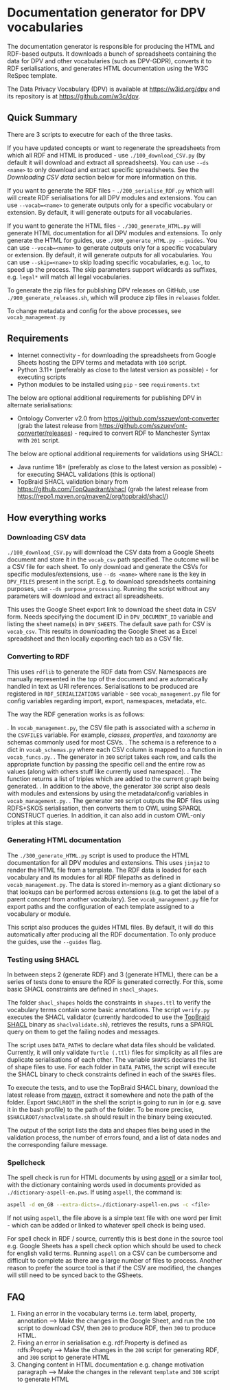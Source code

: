 # Documentation generator for DPV vocabularies

The documentation generator is responsible for producing the HTML and RDF-based outputs. It downloads a bunch of spreadsheets containing the data for DPV and other vocabularies (such as DPV-GDPR), converts it to RDF serialisations, and generates HTML documentation using the W3C ReSpec template.

The Data Privacy Vocabulary (DPV) is available at https://w3id.org/dpv and its repository is at https://github.com/w3c/dpv. 

## Quick Summary

There are 3 scripts to executre for each of the three tasks.

If you have updated concepts or want to regenerate the spreadsheets from which all RDF and HTML is produced - use `./100_download_CSV.py` (by default it will download and extract all spreadsheets). You can use `--ds <name>` to only download and extract specific spreadsheets. See the _Downloading CSV data_ section below for more information on this.

If you want to generate the RDF files - `./200_serialise_RDF.py` which will will create RDF serialisations for all DPV modules and extensions. You can use `--vocab=<name>` to generate outputs only for a specific vocabulary or extension. By default, it will generate outputs for all vocabularies.

If you want to generate the HTML files - `./300_generate_HTML.py` will generate HTML documentation for all DPV modules and extensions. To only generate the HTML for guides, use `./300_generate_HTML.py --guides`.  You can use `--vocab=<name>` to generate outputs only for a specific vocabulary or extension. By default, it will generate outputs for all vocabularies. You can use `--skip=<name>` to skip loading specific vocabularies, e.g. `loc`, to speed up the process. The skip parameters support wildcards as suffixes, e.g. `legal*` will match all legal vocabularies.

To generate the zip files for publishing DPV releases on GitHub, use `./900_generate_releases.sh`, which will produce zip files in `releases` folder.

To change metadata and config for the above processes, see `vocab_management.py`

## Requirements

- Internet connectivity - for downloading the spreadsheets from Google Sheets hosting the DPV terms and metadata with `100` script.
- Python 3.11+ (preferably as close to the latest version as possible) - for executing scripts
- Python modules to be installed using `pip` - see `requirements.txt`

The below are optional additional requirements for publishing DPV in alternate serialisations:

- Ontology Converter v2.0 from https://github.com/sszuev/ont-converter (grab the latest release from https://github.com/sszuev/ont-converter/releases) - required to convert RDF to Manchester Syntax with `201` script.

The below are optional additional requirements for validations using SHACL:

- Java runtime 18+ (preferably as close to the latest version as possible) - for executing SHACL validations (this is optional)
- TopBraid SHACL validation binary from https://github.com/TopQuadrant/shacl (grab the latest release from https://repo1.maven.org/maven2/org/topbraid/shacl/)

## How everything works

### Downloading CSV data

`./100_download_CSV.py` will download the CSV data from a Google Sheets document and store it in the `vocab_csv` path specified. The outcome will be a CSV file for each sheet. To only download and generate the CSVs for specific modules/extensions, use `--ds <name>` where `name` is the key in `DPV_FILES` present in the script. E.g. to download spreadsheets containing purposes, use `--ds purpose_processing`. Running the script without any parameters will download and extract all spreadsheets.

This uses the Google Sheet export link to download the sheet data in CSV form. Needs specifying the document ID in `DPV_DOCUMENT_ID` variable and listing the sheet name(s) in `DPV_SHEETS`. The default save path for CSV is `vocab_csv`. This results in downloading the Google Sheet as a Excel spreadsheet and then locally exporting each tab as a CSV file.

### Converting to RDF

This uses `rdflib` to generate the RDF data from CSV. Namespaces are manually represented in the top of the document and are automatically handled in text as URI references. Serialisations to be produced are registered in `RDF_SERIALIZATIONS` variable - see `vocab_management.py` file for config variables regarding import, export, namespaces, metadata, etc.

The way the RDF generation works is as follows:

. In `vocab_management.py`, the CSV file path is associated with a _schema_ in the `CSVFILES` variable. For example, _classes_, _properties_, and _taxonomy_ are schemas commonly used for most CSVs. 
. The schema is a reference to a dict in `vocab_schemas.py` where each CSV column is mapped to a function in `vocab_funcs.py`. 
. The generator in `300` script takes each row, and calls the appropriate function by passing the specific cell and the entire row as values (along with others stuff like currently used namespace). 
. The function returns a list of triples which are added to the current graph being generated.
. In addition to the above, the generator `300` script also deals with modules and extensions by using the metadata/config variables in `vocab_management.py`.
. The generator `300` script outputs the RDF files using RDFS+SKOS serialisation, then converts them to OWL using SPARQL CONSTRUCT queries. In addition, it can also add in custom OWL-only triples at this stage.

### Generating HTML documentation

The `./300_generate_HTML.py` script is used to produce the HTML documentation for all DPV modules and extensions. This uses `jinja2` to render the HTML file from a template. The RDF data is loaded for each vocabulary and its modules for all RDF filepaths as defined in `vocab_management.py`. The data is stored in-memory as a giant dictionary so that lookups can be performed across extensions (e.g. to get the label of a parent concept from another vocabulary). See `vocab_management.py` file for export paths and the configuration of each template assigned to a vocabulary or module.

This script also produces the guides HTML files. By default, it will do this automatically after producing all the RDF documentation. To only produce the guides, use the `--guides` flag.

### Testing using SHACL

In between steps 2 (generate RDF) and 3 (generate HTML), there can be a series of tests done to ensure the RDF is generated correctly. For this, some basic SHACL constraints are defined in `shacl_shapes`.

The folder `shacl_shapes` holds the constraints in `shapes.ttl` to verify the vocabulary terms contain some basic annotations. The script `verify.py` executes the SHACL validator (currently hardcoded to use the [TopBraid SHACL](https://github.com/TopQuadrant/shacl) binary as `shaclvalidate.sh`), retrieves the results, runs a SPARQL query on them to get the failing nodes and messages.

The script uses `DATA_PATHS` to declare what data files should be validated. Currently, it will only validate `Turtle (.ttl)` files for simplicity as all files are duplicate serialisations of each other. The variable `SHAPES` declares the list of shape files to use. For each folder in `DATA_PATHS`, the script will execute the SHACL binary to check constraints defined in each of the `SHAPES` files.

To execute the tests, and to use the TopBraid SHACL binary, download the latest release from [maven](https://repo1.maven.org/maven2/org/topbraid/shacl/), extract it somewhere and note the path of the folder. Export `SHACLROOT` in the shell the script is going to run in (or e.g. save it in the bash profile) to the path of the folder. To be more precise, `$SHACLROOT/shaclvalidate.sh` should result in the binary being executed. 

The output of the script lists the data and shapes files being used in the validation process, the number of errors found, and a list of data nodes and the corresponding failure message.

### Spellcheck

The spell check is run for HTML documents by using [aspell](http://aspell.net/)
or a similar tool, with the dictionary containing words used in documents
provided as `./dictionary-aspell-en.pws`. If using `aspell`, the command is:

```bash
aspell -d en_GB --extra-dicts=./dictionary-aspell-en.pws -c <file>
```

If not using `aspell`, the file above is a simple text file with one word
per limit - which can be added or linked to whatever spell check is being
used.

For spell check in RDF / source, currently this is best done in the source
tool e.g. Google Sheets has a spell check option which should be used to
check for english valid terms. Running `aspell` on a CSV can be cumbersome
and difficult to complete as there are a large number of files to process.
Another reason to prefer the source tool is that if the CSV are modified,
the changes will still need to be synced back to the GSheets.

## FAQ

1. Fixing an error in the vocabulary terms i.e. term label, property, annotation --> Make the changes in the Google Sheet, and run the `100` script to download CSV, then `200` to produce RDF, then `300` to produce HTML.
2. Fixing an error in serialisation e.g. rdf:Property is defined as rdfs:Propety --> Make the changes in the `200` script for generating RDF, and `300` script to generate HTML
3. Changing content in HTML documentation e.g. change motivation paragraph --> Make the changes in the relevant `template` and `300` script to generate HTML
